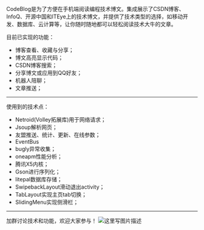 CodeBlog是为了方便在手机端阅读编程技术博文。集成展示了CSDN博客、InfoQ、开源中国和ITEye上的技术博文，并提供了技术类型的选择，如移动开发、数据库、云计算等，让你随时随地都可以轻松阅读技术大牛的文章。

目前已实现的功能：
 - 博客查看、收藏与分享；
 - 博文高亮显示代码；
 - CSDN博客搜索；
 - 分享博文或应用到QQ好友；
 - 机器人陪聊；
 - 文章推送；

---
使用到的技术点：
 - Netroid(Volley拓展库)用于网络请求；
 - Jsoup解析网页；
 - 友盟推送、统计、更新、在线参数；
 - EventBus
 - bugly异常收集；
 - oneapm性能分析；
 - 腾讯X5内核；
 - Gson进行序列化；
 - litepal数据库存储；
 - SwipebackLayout滑动退出activity；
 - TabLayout实现主页tab切换；
 - SlidingMenu实现侧滑栏；

----------------
加群讨论技术和功能，欢迎大家参与！
![这里写图片描述](http://img.blog.csdn.net/20160817112120745)
